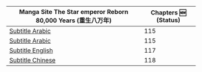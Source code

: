 <!--<div align="center"><b><p>-->

|Manga Site The Star emperor Reborn 80,000 Years (重生八万年) | Chapters <md>:new:</md> (Status)|
|------- | ------|
|[Subtitle Arabic](https://www.azoramanga.com/manga/the-star-emperor/) | 115 |
|[Subtitle Arabic](https://mangakm.com/manga/the-star-emperor/) | 115 |
|[Subtitle English](https://mangabob.com/manga/reborn-80000-years/) | 117 |
|[Subtitle Chinese](https://www.ohmanhua.com/13410/) | 118 |
